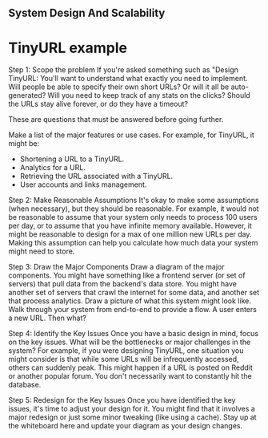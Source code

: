 ## System Design And Scalability

# TinyURL example
Step 1: Scope the problem
If you're asked something such as "Design TinyURL: You'll want to understand what exactly
you need to implement. Will people be able to specify their own short URLs? Or will it all
be auto-generated? Will you need to keep track of any stats on the clicks? Should the URLs
stay alive forever, or do they have a timeout?

These are questions that must be answered before going further.

Make a list of the major features or use cases. For example, for TinyURL, it might be:
- Shortening a URL to a TinyURL.
- Analytics for a URL.
- Retrieving the URL associated with a TinyURL.
- User accounts and links management.

Step 2: Make Reasonable Assumptions
It's okay to make some assumptions (when necessary), but they should be reasonable.
For example, it would not be reasonable to assume that your system only needs to process 100
users per day, or to assume that you have infinite memory available. However, it might be reasonable
to design for a max of one million new URLs per day. Making this assumption can help you calculate
how much data your system might need to store.

Step 3: Draw the Major Components
Draw a diagram of the major components. You might have something like a frontend server
(or set of servers) that pull data from the backend's data store. You might have another
set of servers that crawl the internet for some data, and another set that process analytics.
Draw a picture of what this system might look like.
Walk through your system from end-to-end to provide a flow. A user enters a new URL. Then what?

Step 4: Identify the Key Issues
Once you have a basic design in mind, focus on the key issues. What will be the bottlenecks or
major challenges in the system?
For example, if you were designing TinyURL, one situation you might consider is that while some
URLs will be infrequently accessed, others can suddenly peak. This might happen if a URL is posted
on Reddit or another popular forum. You don't necessarily want to constantly hit the database.

Step 5: Redesign for the Key Issues
Once you have identified the key issues, it's time to adjust your design for it. You might find that
it involves a major redesign or just some minor tweaking (like using a cache). Stay up at the whiteboard
here and update your diagram as your design changes.